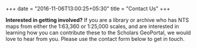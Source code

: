 +++
date = "2016-11-06T13:00:25+05:30"
title = "Contact Us"
+++

**Interested in getting involved?** If you are a library or archive who has NTS maps from either the 1:63,360 or 1:25,000 scales, and are interested in learning how you can contribute these to the Scholars GeoPortal, we would love to hear from you. Please use the contact form below to get in touch. 